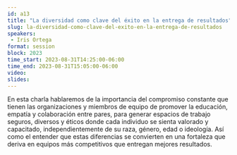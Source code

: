 ```yaml
---
id: a13
title: "La diversidad como clave del éxito en la entrega de resultados"
slug: la-diversidad-como-clave-del-exito-en-la-entrega-de-resultados
speakers:
 - Iris Ortega
format: session
block: 2023
time_start: 2023-08-31T14:25:00-06:00
time_end: 2023-08-31T15:05:00-06:00
video:
slides:
---
```


En esta charla hablaremos de la importancia del compromiso constante que tienen las organizaciones y miembros de equipo de promover la educación, empatía y colaboración entre pares, para generar espacios de trabajo seguros, diversos y éticos donde cada individuo se sienta valorado y capacitado, independientemente de su raza, género, edad o ideología. Así como el entender que estas diferencias se convierten en una fortaleza que deriva en equipos más competitivos que entregan mejores resultados.